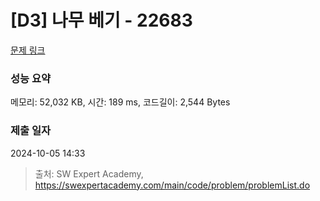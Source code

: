 # [D3] 나무 베기 - 22683 

[문제 링크](https://swexpertacademy.com/main/code/problem/problemDetail.do?contestProbId=AZIyCYJ6p30DFAQP) 

### 성능 요약

메모리: 52,032 KB, 시간: 189 ms, 코드길이: 2,544 Bytes

### 제출 일자

2024-10-05 14:33



> 출처: SW Expert Academy, https://swexpertacademy.com/main/code/problem/problemList.do